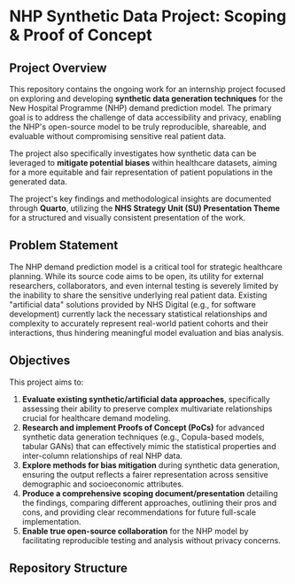 # NHP Synthetic Data Project: Scoping & Proof of Concept

## Project Overview

This repository contains the ongoing work for an internship project focused on exploring and developing **synthetic data generation techniques** for the New Hospital Programme (NHP) demand prediction model. The primary goal is to address the challenge of data accessibility and privacy, enabling the NHP's open-source model to be truly reproducible, shareable, and evaluable without compromising sensitive real patient data.

The project also specifically investigates how synthetic data can be leveraged to **mitigate potential biases** within healthcare datasets, aiming for a more equitable and fair representation of patient populations in the generated data.

The project's key findings and methodological insights are documented through **Quarto**, utilizing the **NHS Strategy Unit (SU) Presentation Theme** for a structured and visually consistent presentation of the work.

## Problem Statement

The NHP demand prediction model is a critical tool for strategic healthcare planning. While its source code aims to be open, its utility for external researchers, collaborators, and even internal testing is severely limited by the inability to share the sensitive underlying real patient data. Existing "artificial data" solutions provided by NHS Digital (e.g., for software development) currently lack the necessary statistical relationships and complexity to accurately represent real-world patient cohorts and their interactions, thus hindering meaningful model evaluation and bias analysis.

## Objectives

This project aims to:

1.  **Evaluate existing synthetic/artificial data approaches**, specifically assessing their ability to preserve complex multivariate relationships crucial for healthcare demand modeling.
2.  **Research and implement Proofs of Concept (PoCs)** for advanced synthetic data generation techniques (e.g., Copula-based models, tabular GANs) that can effectively mimic the statistical properties and inter-column relationships of real NHP data.
3.  **Explore methods for bias mitigation** during synthetic data generation, ensuring the output reflects a fairer representation across sensitive demographic and socioeconomic attributes.
4.  **Produce a comprehensive scoping document/presentation** detailing the findings, comparing different approaches, outlining their pros and cons, and providing clear recommendations for future full-scale implementation.
5.  **Enable true open-source collaboration** for the NHP model by facilitating reproducible testing and analysis without privacy concerns.

## Repository Structure